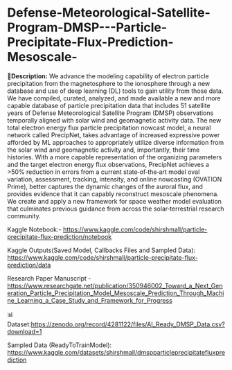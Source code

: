 # Defense-Meteorological-Satellite-Program-DMSP---Particle-Precipitate-Flux-Prediction-Mesoscale-

🧾**Description:** We advance the modeling capability of electron particle precipitation from the magnetosphere to the ionosphere through a new database and use of deep learning (DL) tools to gain utility from those data. We have compiled, curated, analyzed, and made available a new and more capable database of particle precipitation data that includes 51 satellite years of Defense Meteorological Satellite Program (DMSP) observations temporally aligned with solar wind and geomagnetic activity data. The new total electron energy flux particle precipitation nowcast model, a neural network called PrecipNet, takes advantage of increased expressive power afforded by ML approaches to appropriately utilize diverse information from the solar wind and geomagnetic activity and, importantly, their time histories. With a more capable representation of the organizing parameters and the target electron energy flux observations, PrecipNet achieves a >50% reduction in errors from a current state‐of‐the‐art model oval variation, assessment, tracking, intensity, and online nowcasting (OVATION Prime), better captures the dynamic changes of the auroral flux, and provides evidence that it can capably reconstruct mesoscale phenomena. We create and apply a new framework for space weather model evaluation that culminates previous guidance from across the solar‐terrestrial research community.

Kaggle Notebook:- https://www.kaggle.com/code/shirshmall/particle-precipitate-flux-prediction/notebook

Kaggle Outputs(Saved Model, Callbacks Files and Sampled Data): https://www.kaggle.com/code/shirshmall/particle-precipitate-flux-prediction/data

Research Paper Manuscript  - https://www.researchgate.net/publication/350946002_Toward_a_Next_Generation_Particle_Precipitation_Model_Mesoscale_Prediction_Through_Machine_Learning_a_Case_Study_and_Framework_for_Progress


📊Dataset:https://zenodo.org/record/4281122/files/AI_Ready_DMSP_Data.csv?download=1

Sampled Data (ReadyToTrainModel): https://www.kaggle.com/datasets/shirshmall/dmspparticleprecipitatefluxprediction
